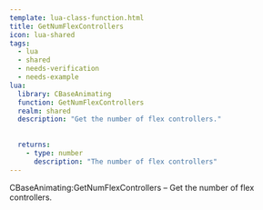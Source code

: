 ```yaml
---
template: lua-class-function.html
title: GetNumFlexControllers
icon: lua-shared
tags:
  - lua
  - shared
  - needs-verification
  - needs-example
lua:
  library: CBaseAnimating
  function: GetNumFlexControllers
  realm: shared
  description: "Get the number of flex controllers."
  
  
  returns:
    - type: number
      description: "The number of flex controllers"
---
```


<div class="lua__search__keywords">
CBaseAnimating:GetNumFlexControllers &#x2013; Get the number of flex controllers.
</div>
